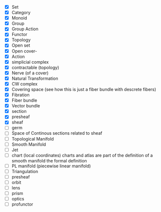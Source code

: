 - [x] Set
- [x] Category
- [x] Monoid
- [x] Group
- [x] Group Action
- [x] Functor
- [x] Topology
- [x] Open set
- [x] Open cover-
- [x] Action
- [x] simplicial complex
- [x] contractable (topology)
- [x] Nerve (of a cover)
- [x] Natural Transformation
- [x] CW complex
- [x] Covering space (see how this is just a fiber bundle with descrete fibers)
- [x] Fibration
- [x] Fiber bundle
- [x] Vector bundle
- [x] section
- [x] presheaf
- [x] sheaf
- [ ] germ
- [ ] Space of Continous sections related to sheaf
- [ ] Topological Manifold
- [ ] Smooth Manifold
- [ ] Jet 
- [ ] chart (local coordinates)
charts and atlas are part of the definition of a smooth manifold
the formal definition
- [ ] PL manifold (piecewise linear manifold)
- [ ] Triangulation
- [ ] presheaf
- [ ] orbit 
- [ ] lens
- [ ] prism
- [ ] optics
- [ ] profunctor